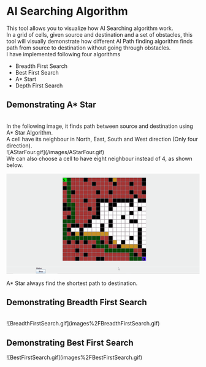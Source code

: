 <h1> AI Searching Algorithm</h1>

This tool allows you to visualize how AI Searching algorithm work. <br/>
In a grid of cells, given source and destination and a set of obstacles, this tool will visually demonstrate how different AI Path finding algorithm finds path from source to destination without going through obstacles. <br/>
I have implemented following four algorithms <br/>
<ul>
<li> Breadth First Search</li>
<li> Best First Search </li>
<li> A* Start </li>
<li> Depth First Search </li>
</ul>

<h2>Demonstrating A* Star</h2> <br/>
In the following image, it finds path between source and destination using A* Star Algorithm.<br/>
A cell have its neighbour in North, East, South and West direction (Only four direction).<br/>
![AStarFour.gif](/images/AStarFour.gif)

<br/>
We can also choose a cell to have eight neighbour instead of 4, as shown below. <br/>

![AStarEight.gif](/images/AStarEight.gif)

A* Star always find the shortest path to destination.<br/>

<h2>Demonstrating Breadth First Search </h2> <br/>
![BreadthFirstSearch.gif](images%2FBreadthFirstSearch.gif)

<h2>Demonstrating Best First Search </h2>
![BestFirstSearch.gif](images%2FBestFirstSearch.gif)
